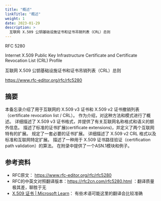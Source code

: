 ```yaml
---
title: "概述"
linkTitle: "概述"
weight: 1
date: 2023-01-29
description: >
  互联网 X.509 公钥基础设施证书和证书吊销列表（CRL）总则
---
```




RFC 5280 

Internet X.509 Public Key Infrastructure Certificate and Certificate Revocation List (CRL) Profile

互联网 X.509 公钥基础设施证书和证书吊销列表（CRL）总则

https://www.rfc-editor.org/rfc/rfc5280

## 摘要

本备忘录介绍了用于互联网的 X.509 v3 证书和 X.509 v2 证书撤销列表（certificate revocation list  / CRL）。 作为介绍，对这种方法和模式进行了概述。 详细描述了 X.509 v3 证书格式，并提供了有关互联网名称格式和语义的额外信息。 描述了标准的证书扩展(certificate extensions)，并定义了两个互联网特有的扩展。 规定了一套必要的证书扩展。 详细描述了 X.509 v2 CRL 格式以及标准和互联网特定扩展。 描述了一种用于 X.509 证书路径验证（certification path validation）的算法。 在附录中提供了一个ASN.1模块和例子。



## 参考资料

- RFC原文： https://www.rfc-editor.org/rfc/rfc5280
- RFC的中英文对照翻译版本：https://rfc2cn.com/rfc5280.html ：翻译质量极其差，聊胜于无
- [X.509 证书 | Microsoft Learn](https://learn.microsoft.com/zh-cn/azure/iot-hub/reference-x509-certificates)： 有些术语可能这里的翻译会比较准确



